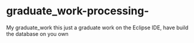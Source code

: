 # graduate_work-processing-
My graduate_work
this just a graduate work on the Eclipse IDE, have build the database on you own
